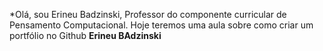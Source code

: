 *Olá, sou Erineu Badzinski, Professor do componente curricular de Pensamento Computacional.
Hoje teremos uma aula sobre como criar um portfólio no Github
**Erineu BAdzinski**

